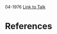 

04-1976
[Link to Talk](https://www.churchofjesuschrist.org/study/general-conference/1976/04/welfare-session?lang=eng)



# References
